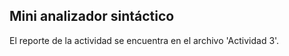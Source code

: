 ## Mini analizador sintáctico

El reporte de la actividad se encuentra en el archivo 'Actividad 3'.

